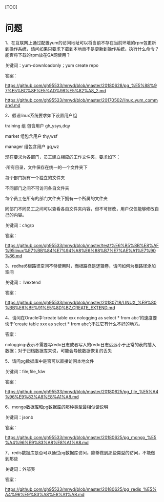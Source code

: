[TOC]

# 问题



1、在互联网上通过配置yum的访问地址可以将当前不存在当前环境的rpm包更新到操作系统，请问如果只要求下载到本地而不是更新到操作系统，执行什么命令？能否将下载的rpm放在GA网使用？



关键词：yum-downloadonly；yum create repo



答案：

https://github.com/gh95533/mrwd/blob/master/20180628/pg_%E5%88%97%E5%BC%8F%E5%AD%98%E5%82%A8_2.md

https://github.com/gh95533/mrwd/blob/master/20170502/linux_yum_command.md



2、假设linux系统要求如下设置用户组

training 组 包含用户 gh_ysys,dqy

market 组包含用户 thy,wsf

manager 组包含用户 gq,wz

现在要求为各部门，员工建立相应的工作文件夹，要求如下：

·所有目录，文件保存在统一的一个文件夹下

每个部门拥有一个独立的文件夹

不同部门之间不可访问各自文件夹

每个员工在所有的部门文件夹下拥有一个所属的文件夹

同部门不同员工之间可以查看各自文件夹内容，但不可修改，用户仅仅能够修改自己的内容。



关键词：chgrp



答案：

https://github.com/gh95533/mrwd/blob/master/test/%E6%B5%8B%E8%AF%95linux%E7%BB%84%E7%94%A8%E6%88%B7%E7%AE%A1%E7%90%86.md



3、redhat6根路径空间不够使用时，而根路径是逻辑卷，请问如何为根路径添加空间



关键词： lvextend

答案：

https://github.com/gh95533/mrwd/blob/master/20180718/LINUX_%E9%80%BB%E8%BE%91%E5%8D%B7_CREATE_EXTEND.md



4、请问在Oracle中‘create table xxx  nologging as select * from abc’的速度要快于'create table xxx as select * from abc';不过它有什么不好的地方。



答案：

nologging:表示不需要写redo日志或者写入的redo日志远远小于正常的表的插入数据；对于归档数据库来说，可能会导致数据恢复的丢失



5、请问pg数据库中是否可以直接访问本地文件



关键词：file,file_fdw

答案： 

https://github.com/gh95533/mrwd/blob/master/20180625/pg_file_%E5%A4%96%E9%83%A8%E8%A1%A8.md



6、mongo数据库和pg数据库的那种类型最相似请说明



关键词：jsonb

答案：

https://github.com/gh95533/mrwd/blob/master/20180625/pg_mongo_%E5%A4%96%E9%83%A8%E8%A1%A8.md



7、redis数据库是否可以通过pg数据库访问，能够做到那些类型的访问，不能做到那些



关键词：外部表



答案：

https://github.com/gh95533/mrwd/blob/master/20180625/pg_redis_%E5%A4%96%E9%83%A8%E8%A1%A8.md



